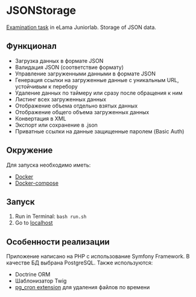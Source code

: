 # JSONStorage
[Examination task](https://github.com/krsnv/elama-junior-exam-03-2018) in eLama Juniorlab. Storage of JSON data.

## Функционал
- Загрузка данных в формате JSON
- Валидация JSON (соответствие формату)
- Управление загруженными данными в формате JSON
- Генерация ссылки на загруженные данные с уникальным URL, устойчивым к перебору
- Удаление данных по таймеру или сразу после обращения к ним
- Листинг всех загруженных данных
- Отображение объема отдельно взятых данных
- Отображение общего объема загруженных данных
- Конвертация в XML
- Экспорт или сохранение в .json
- Приватные ссылки на данные защищенные паролем (Basic Auth)

## Окружение
Для запуска необходимо иметь:
- [Docker](https://www.docker.com/)
- [Docker-compose](https://docs.docker.com/compose/)

## Запуск
1. Run in Terminal: `bash run.sh`
2. Go to [localhost](http://localhost)

## Особенности реализации
Приложение написано на PHP с использование Symfony Framework.
В качестве БД выбрана PostgreSQL.
Также используются:
- Doctrine ORM
- Шаблонизатор Twig
- [pg_cron extension](https://github.com/citusdata/pg_cron) для удаления файлов по времени
